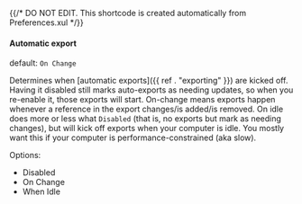 {{/* DO NOT EDIT. This shortcode is created automatically from Preferences.xul */}}
#### Automatic export

default: `On Change`

Determines when [automatic exports]({{ ref . "exporting" }}) are kicked off. Having it disabled still marks auto-exports as needing updates, so when you re-enable it, those exports will start. On-change means exports happen whenever a reference in the export changes/is added/is removed. On idle does more or less what `Disabled` (that is, no exports but mark as needing changes), but will kick off exports when your computer is idle. You mostly want this if your computer is performance-constrained (aka slow).

Options:

* Disabled
* On Change
* When Idle


